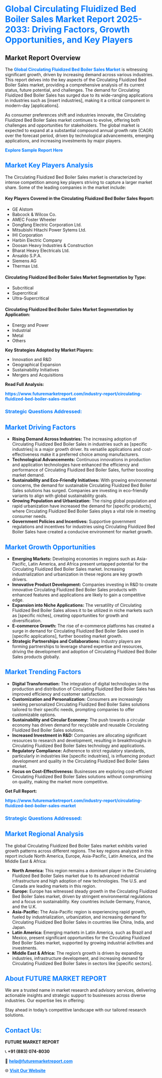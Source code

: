 <h1 style="color: #007BFF;">Global Circulating Fluidized Bed Boiler Sales Market Report 2025-2033: Driving Factors, Growth Opportunities, and Key Players</h1>

<section id="overview">
<h2>Market Report Overview</h2>
<p>The <a href="https://www.futuremarketreport.com/industry-report/circulating-fluidized-bed-boiler-sales-market" style="color: #007BFF; text-decoration: none;"><strong>Global Circulating Fluidized Bed Boiler Sales Market</strong></a> is witnessing significant growth, driven by increasing demand across various industries. This report delves into the key aspects of the Circulating Fluidized Bed Boiler Sales market, providing a comprehensive analysis of its current status, future potential, and challenges. The demand for Circulating Fluidized Bed Boiler Sales has surged due to its wide-ranging applications in industries such as [insert industries], making it a critical component in modern-day [applications].</p>
<p>As consumer preferences shift and industries innovate, the Circulating Fluidized Bed Boiler Sales market continues to evolve, offering both challenges and opportunities for stakeholders. The global market is expected to expand at a substantial compound annual growth rate (CAGR) over the forecast period, driven by technological advancements, emerging applications, and increasing investments by major players.</p>
</section>

<section id="overview">
<p><a href="https://www.futuremarketreport.com/request-sample/reportId=103623" style="color: #007BFF; text-decoration: none;"><strong>Explore Sample Report Here</strong></a></p>
</section>

<section id="key-players">
<h2 style="color: #007BFF;">Market Key Players Analysis</h2>
<p>The Circulating Fluidized Bed Boiler Sales market is characterized by intense competition among key players striving to capture a larger market share. Some of the leading companies in the market include:</p>
<h4>Key Players Covered in the Circulating Fluidized Bed Boiler Sales Report:</h4>
<ul><li>GE Alstom</li><li>Babcock &amp; Wilcox Co.</li><li>AMEC Foster Wheeler</li><li>Dongfang Electric Corporation Ltd.</li><li>Mitsubishi Hitachi Power Sytems Ltd.</li><li>IHI Corporation</li><li>Harbin Electric Company</li><li>Doosan Heavy Industries &amp; Construction</li><li>Bharat Heavy Electricals Ltd.</li><li>Ansaldo S.P.A.</li><li>Siemens AG</li><li>Thermax Ltd.</li></ul>
<h4>Circulating Fluidized Bed Boiler Sales Market Segmentation by Type:</h4>
<ul><li>Subcritical</li><li>Supercritical</li><li>Ultra-Supercritical</li></ul>

<h4>Circulating Fluidized Bed Boiler Sales Market Segmentation by Application:</h4>
<ul><li>Energy and Power</li><li>Industrial</li><li>Metal</li><li>Others</li></ul>
<p><strong>Key Strategies Adopted by Market Players:</strong></p>
<ul>
<li>Innovation and R&D</li>
<li>Geographical Expansion</li>
<li>Sustainability Initiatives</li>
<li>Mergers and Acquisitions</li>
</ul>
</section>

<section>
<p><strong>Read Full Analysis: </strong></p><a href="https://www.futuremarketreport.com/industry-report/circulating-fluidized-bed-boiler-sales-market" style="color: #007BFF; text-decoration: none;"><strong>https://www.futuremarketreport.com/industry-report/circulating-fluidized-bed-boiler-sales-market</strong></a>
<h3 style="color: #007BFF;">Strategic Questions Addressed:</h3>
</section>

<section id="driving-factors">
<h2 style="color: #007BFF;">Market Driving Factors</h2>
<ul>
<li><strong>Rising Demand Across Industries:</strong> The increasing adoption of Circulating Fluidized Bed Boiler Sales in industries such as [specific industries] is a major growth driver. Its versatile applications and cost-effectiveness make it a preferred choice among manufacturers.</li>
<li><strong>Technological Advancements:</strong> Continuous innovations in production and application technologies have enhanced the efficiency and performance of Circulating Fluidized Bed Boiler Sales, further boosting market demand.</li>
<li><strong>Sustainability and Eco-Friendly Initiatives:</strong> With growing environmental concerns, the demand for sustainable Circulating Fluidized Bed Boiler Sales solutions has surged. Companies are investing in eco-friendly variants to align with global sustainability goals.</li>
<li><strong>Growing Population and Urbanization:</strong> The rising global population and rapid urbanization have increased the demand for [specific products], where Circulating Fluidized Bed Boiler Sales plays a vital role in meeting consumer needs.</li>
<li><strong>Government Policies and Incentives:</strong> Supportive government regulations and incentives for industries using Circulating Fluidized Bed Boiler Sales have created a conducive environment for market growth.</li>
</ul>
</section>

<section id="growth-opportunities">
<h2 style="color: #007BFF;">Market Growth Opportunities</h2>
<ul>
<li><strong>Emerging Markets:</strong> Developing economies in regions such as Asia-Pacific, Latin America, and Africa present untapped potential for the Circulating Fluidized Bed Boiler Sales market. Increasing industrialization and urbanization in these regions are key growth drivers.</li>
<li><strong>Innovative Product Development:</strong> Companies investing in R&D to create innovative Circulating Fluidized Bed Boiler Sales products with enhanced features and applications are likely to gain a competitive edge.</li>
<li><strong>Expansion into Niche Applications:</strong> The versatility of Circulating Fluidized Bed Boiler Sales allows it to be utilized in niche markets such as [specific niches], creating opportunities for growth and diversification.</li>
<li><strong>E-commerce Growth:</strong> The rise of e-commerce platforms has created a surge in demand for Circulating Fluidized Bed Boiler Sales used in [specific applications], further boosting market growth.</li>
<li><strong>Strategic Partnerships and Collaborations:</strong> Industry players are forming partnerships to leverage shared expertise and resources, driving the development and adoption of Circulating Fluidized Bed Boiler Sales products globally.</li>
</ul>
</section>

<section id="trending-factors">
<h2 style="color: #007BFF;">Market Trending Factors</h2>
<ul>
<li><strong>Digital Transformation:</strong> The integration of digital technologies in the production and distribution of Circulating Fluidized Bed Boiler Sales has improved efficiency and customer satisfaction.</li>
<li><strong>Customization and Personalization:</strong> Consumers are increasingly seeking personalized Circulating Fluidized Bed Boiler Sales solutions tailored to their specific needs, prompting companies to offer customizable options.</li>
<li><strong>Sustainability and Circular Economy:</strong> The push towards a circular economy has driven demand for recyclable and reusable Circulating Fluidized Bed Boiler Sales solutions.</li>
<li><strong>Increased Investment in R&D:</strong> Companies are allocating significant resources to research and development, resulting in breakthroughs in Circulating Fluidized Bed Boiler Sales technology and applications.</li>
<li><strong>Regulatory Compliance:</strong> Adherence to strict regulatory standards, particularly in industries like [specific industries], is influencing product development and quality in the Circulating Fluidized Bed Boiler Sales market.</li>
<li><strong>Focus on Cost-Effectiveness:</strong> Businesses are exploring cost-efficient Circulating Fluidized Bed Boiler Sales solutions without compromising on quality, making the market more competitive.</li>
</ul>
</section>

<section>
<p><strong>Get Full Report: </strong></p><a href="https://www.futuremarketreport.com/industry-report/circulating-fluidized-bed-boiler-sales-market" style="color: #007BFF; text-decoration: none;"><strong>https://www.futuremarketreport.com/industry-report/circulating-fluidized-bed-boiler-sales-market</strong></a>
<h3 style="color: #007BFF;">Strategic Questions Addressed:</h3>
</section>


<section id="regional-analysis">
<h2 style="color: #007BFF;">Market Regional Analysis</h2>
<p>The global Circulating Fluidized Bed Boiler Sales market exhibits varied growth patterns across different regions. The key regions analyzed in this report include North America, Europe, Asia-Pacific, Latin America, and the Middle East & Africa:</p>
<ul>
<li><strong>North America:</strong> This region remains a dominant player in the Circulating Fluidized Bed Boiler Sales market due to its advanced industrial infrastructure and high adoption of new technologies. The U.S. and Canada are leading markets in this region.</li>
<li><strong>Europe:</strong> Europe has witnessed steady growth in the Circulating Fluidized Bed Boiler Sales market, driven by stringent environmental regulations and a focus on sustainability. Key countries include Germany, France, and the U.K.</li>
<li><strong>Asia-Pacific:</strong> The Asia-Pacific region is experiencing rapid growth, fueled by industrialization, urbanization, and increasing demand for Circulating Fluidized Bed Boiler Sales in countries like China, India, and Japan.</li>
<li><strong>Latin America:</strong> Emerging markets in Latin America, such as Brazil and Mexico, present significant opportunities for the Circulating Fluidized Bed Boiler Sales market, supported by growing industrial activities and investments.</li>
<li><strong>Middle East & Africa:</strong> The region’s growth is driven by expanding industries, infrastructure development, and increasing demand for Circulating Fluidized Bed Boiler Sales in sectors like [specific sectors].</li>
</ul>
</section>

<footer>
<h2 style="color: #007BFF;">About FUTURE MARKET REPORT</h2>
<p>We are a trusted name in market research and advisory services, delivering actionable insights and strategic support to businesses across diverse industries. Our expertise lies in offering:</p>

<p>Stay ahead in today’s competitive landscape with our tailored research solutions.</p>

<h2 style="color: #007BFF;">Contact Us:</h2>
<p><strong>FUTURE MARKET REPORT</strong></p>
<p>📞 <strong>+91 (883) 074-8030</strong></p>
<p>📧 <strong><a href="mailto:help@futuremarketreport.com" style="color: #007BFF;">help@futuremarketreport.com</a></strong></p>
<p>🌐 <strong><a href="https://www.futuremarketreport.com/" style="color: #007BFF;">Visit Our Website</a></strong></p>
</footer>